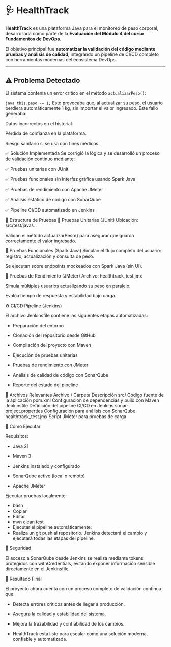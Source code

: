 # 🩺 HealthTrack

**HealthTrack** es una plataforma Java para el monitoreo de peso corporal, desarrollada como parte de la **Evaluación del Módulo 4 del curso Fundamentos de DevOps**.

El objetivo principal fue **automatizar la validación del código mediante pruebas y análisis de calidad**, integrando un pipeline de CI/CD completo con herramientas modernas del ecosistema DevOps.

---

## ⚠️ Problema Detectado

El sistema contenía un error crítico en el método `actualizarPeso()`:

```java this.peso -= 1;```
Esto provocaba que, al actualizar su peso, el usuario perdiera automáticamente 1 kg, sin importar el valor ingresado. Este fallo generaba:

Datos incorrectos en el historial.

Pérdida de confianza en la plataforma.

Riesgo sanitario si se usa con fines médicos.

✅ Solución Implementada
Se corrigió la lógica y se desarrolló un proceso de validación continuo mediante:

✅ Pruebas unitarias con JUnit

✅ Pruebas funcionales sin interfaz gráfica usando Spark Java

✅ Pruebas de rendimiento con Apache JMeter

✅ Análisis estático de código con SonarQube

✅ Pipeline CI/CD automatizado en Jenkins

🧪 Estructura de Pruebas
🔹 Pruebas Unitarias (JUnit)
Ubicación: src/test/java/...

Validan el método actualizarPeso() para asegurar que guarda correctamente el valor ingresado.

🔹 Pruebas Funcionales (Spark Java)
Simulan el flujo completo del usuario: registro, actualización y consulta de peso.

Se ejecutan sobre endpoints mockeados con Spark Java (sin UI).

🔹 Pruebas de Rendimiento (JMeter)
Archivo: healthtrack_test.jmx

Simula múltiples usuarios actualizando su peso en paralelo.

Evalúa tiempo de respuesta y estabilidad bajo carga.

⚙️ CI/CD Pipeline (Jenkins)

El archivo Jenkinsfile contiene las siguientes etapas automatizadas:

- Preparación del entorno

- Clonación del repositorio desde GitHub

- Compilación del proyecto con Maven

- Ejecución de pruebas unitarias

- Pruebas de rendimiento con JMeter

- Análisis de calidad de código con SonarQube

- Reporte del estado del pipeline

📁 Archivos Relevantes
Archivo / Carpeta	Descripción
src/	Código fuente de la aplicación
pom.xml	Configuración de dependencias y build con Maven
Jenkinsfile	Definición del pipeline CI/CD en Jenkins
sonar-project.properties	Configuración para análisis con SonarQube
healthtrack_test.jmx	Script JMeter para pruebas de carga

🚀 Cómo Ejecutar

Requisitos:

- Java 21

- Maven 3

- Jenkins instalado y configurado

- SonarQube activo (local o remoto)

- Apache JMeter

Ejecutar pruebas localmente:

- bash
- Copiar
- Editar
- mvn clean test
- Ejecutar el pipeline automáticamente:
- Realiza un git push al repositorio. Jenkins detectará el cambio y ejecutará todas las etapas del pipeline.

🔐 Seguridad

El acceso a SonarQube desde Jenkins se realiza mediante tokens protegidos con withCredentials, evitando exponer información sensible directamente en el Jenkinsfile.

📌 Resultado Final

El proyecto ahora cuenta con un proceso completo de validación continua que:

- Detecta errores críticos antes de llegar a producción.

- Asegura la calidad y estabilidad del sistema.

- Mejora la trazabilidad y confiabilidad de los cambios.

- HealthTrack está listo para escalar como una solución moderna, confiable y automatizada.





